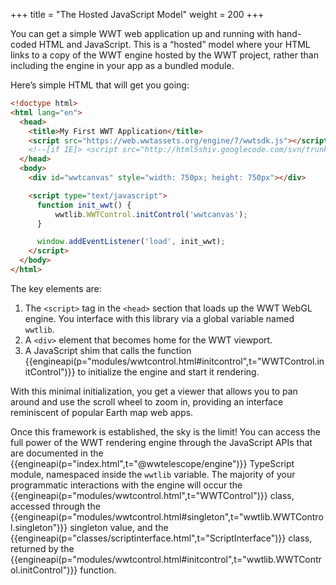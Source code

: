 +++
title = "The Hosted JavaScript Model"
weight = 200
+++

You can get a simple WWT web application up and running with hand-coded HTML and
JavaScript. This is a “hosted” model where your HTML links to a copy of the WWT
engine hosted by the WWT project, rather than including the engine in your app
as a bundled module.

Here’s simple HTML that will get you going:

```html
<!doctype html>
<html lang="en">
  <head>
    <title>My First WWT Application</title>
    <script src="https://web.wwtassets.org/engine/7/wwtsdk.js"></script>
    <!--[if IE]> <script src="http://html5shiv.googlecode.com/svn/trunk/html5.js"></script><![endif]-->
  </head>
  <body>
    <div id="wwtcanvas" style="width: 750px; height: 750px"></div>

    <script type="text/javascript">
      function init_wwt() {
          wwtlib.WWTControl.initControl('wwtcanvas');
      }

      window.addEventListener('load', init_wwt);
    </script>
  </body>
</html>
```

The key elements are:

1. The `<script>` tag in the `<head>` section that loads up the WWT WebGL
   engine. You interface with this library via a global variable named
   `wwtlib`.
2. A `<div>` element that becomes home for the WWT viewport.
3. A JavaScript shim that calls the
   function {{engineapi(p="modules/wwtcontrol.html#initcontrol",t="WWTControl.initControl")}}
   to initialize the engine and start it rendering.

With this minimal initialization, you get a viewer that allows you to pan around
and use the scroll wheel to zoom in, providing an interface reminiscent of
popular Earth map web apps.

Once this framework is established, the sky is the limit! You can access the
full power of the WWT rendering engine through the JavaScript APIs that are
documented in the {{engineapi(p="index.html",t="@wwtelescope/engine")}}
TypeScript module, namespaced inside the `wwtlib` variable. The majority of your
programmatic interactions with the engine will occur
the {{engineapi(p="modules/wwtcontrol.html",t="WWTControl")}}
class, accessed through
the {{engineapi(p="modules/wwtcontrol.html#singleton",t="wwtlib.WWTControl.singleton")}}
singleton value, and
the {{engineapi(p="classes/scriptinterface.html",t="ScriptInterface")}} class,
returned by
the {{engineapi(p="modules/wwtcontrol.html#initcontrol",t="wwtlib.WWTControl.initControl")}}
function.
